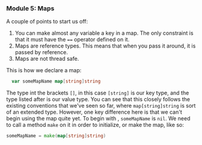 ### Module 5: Maps

A couple of points to start us off:

1.  You can make almost any variable a key in a map. The only constraint is that it must have the `==` operator defined on it.
2.  Maps are reference types. This means that when you pass it around, it is passed by reference.
3.  Maps are not thread safe.

This is how we declare a map:
```go
  var someMapName map[string]string
```
The type int the brackets `[]`, in this case `[string]` is our key type, and the type listed after is our value type. You can see that this closely follows the existing conventions that we've seen so far, where `map[string]string` is sort of an extended type. However, one key difference here is that we can't begin using the map quite yet. To begin with , `someMapName` is `nil`. We need to call a method `make` on it in order to initialize, or make the map, like so:
```go
someMapName = make(map[string]string)
```
